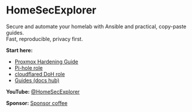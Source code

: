 # HomeSecExplorer

Secure and automate your homelab with Ansible and practical, copy-paste guides.\
Fast, reproducible, privacy first.

**Start here:**
- [Proxmox Hardening Guide](https://github.com/HomeSecExplorer/Proxmox-Hardening-Guide)
- [Pi-hole role](https://github.com/HomeSecExplorer/ansible-role-pihole)
- [cloudflared DoH role](https://github.com/HomeSecExplorer/ansible-role-cloudflared)
- [Guides (docs hub)](https://github.com/HomeSecExplorer/videos)

**YouTube:** [@HomeSecExplorer](https://www.youtube.com/@HomeSecExplorer)

**Sponsor:** [Sponsor coffee](https://github.com/sponsors/HomeSecExplorer)
